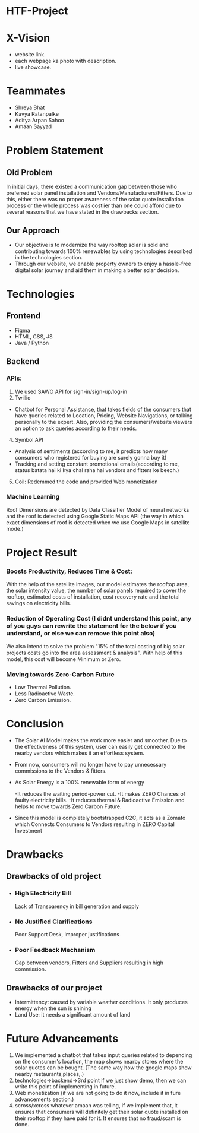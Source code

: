 # HTF-Project

# X-Vision
- website link.
- each webpage ka photo with description.
- live showcase.
# Teammates
- Shreya Bhat
- Kavya Ratanpalke
- Aditya Arpan Sahoo
- Amaan Sayyad
# Problem Statement
## Old Problem
In initial days, there existed a communication gap between those who preferred solar panel installation and Vendors/Manufacturers/Fitters.
Due to this, either there was no proper awareness of the solar quote installation process or the whole process was costlier than one could afford due to several reasons that we have stated in the drawbacks section.
## Our Approach
- Our objective is to modernize the way rooftop solar is sold and contributing towards 100% renewables by using technologies described in the technologies section.
- Through our website, we enable property owners to enjoy a hassle-free digital solar journey and aid them in making a better solar decision.

# Technologies
## Frontend 
- Figma
- HTML, CSS, JS
- Java / Python
## Backend
### APIs:
1. We used SAWO API for sign-in/sign-up/log-in 
2. Twillio
- Chatbot for Personal Assistance, that takes fields of the consumers that have queries related to Location, Pricing, Website Navigations, or talking personally to the expert. Also, providing the consumers/website viewers an option to ask queries according to their needs.
4. Symbol API
- Analysis of sentiments (according to me, it predicts how many consumers who registered for buying are surely gonna buy it)
- Tracking and setting constant promotional emails(according to me, status batata hai ki kya chal raha hai vendors and fitters ke beech.)
5. Coil: Redemmed the code and provided Web monetization
    
### Machine Learning
Roof Dimensions are detected by Data Classifier Model of neural networks and the roof is detected using Google Static Maps API (the way in which exact dimensions of roof is detected when we use Google Maps in satellite mode.)
# Project Result
### Boosts Productivity, Reduces Time & Cost:
With the help of the satellite images, our model estimates the rooftop area, the solar intensity value, the number of solar panels required to cover the rooftop, estimated costs of installation, cost recovery rate and the total savings on electricity bills.
### Reduction of Operating Cost (I didnt understand this point, any of you guys can rewrite the statement for the below if you understand, or else we can remove this point also)
We also intend to solve the problem "15% of the total costing of big solar projects costs go into the area assessment & analysis". With help of this model, this cost will become Minimum or Zero.
### Moving towards Zero-Carbon Future
- Low Thermal Pollution.
- Less Radioactive Waste.
- Zero Carbon Emission.
# Conclusion
- The Solar Al Model makes the work more easier and smoother. Due to the effectiveness of this system, user can easily get connected to the nearby vendors which makes it an effortless system.
- From now, consumers will no longer have to pay unnecessary commissions to the Vendors & fitters.
- As Solar Energy is a 100% renewable form of energy

    -It reduces the waiting period-power cut.
    -It makes ZERO Chances of faulty electricity bills.
    -It reduces thermal & Radioactive Emission and helps to move towards Zero Carbon Future.
- Since this model is completely bootstrapped C2C, it acts as a Zomato which Connects Consumers to Vendors resulting in ZERO Capital Investment
# Drawbacks
## Drawbacks of old project
- ### High Electricity Bill
    Lack of Transparency in bill generation and supply
- ### No Justified Clarifications
    Poor Support Desk, Improper justifications
- ### Poor Feedback Mechanism
    Gap between vendors, Fitters and Suppliers resulting in high commission.

## Drawbacks of our project
- Intermittency: caused by variable weather conditions. It only produces energy when the sun is shining
- Land Use: it needs a significant amount of land
# Future Advancements 
1. We implemented a chatbot that takes input queries related to depending on the consumer's location, the map shows nearby stores where the solar quotes can be bought. (The same way how the google maps show nearby restaurants,places,.)
2. technologies->backend->3rd point if we just show demo, then we can write this point of implementing in future.
3. Web monetization (if we are not going to do it now, include it in fure advancements section.)
4. scross/xcross whatever amaan was telling, if we implement that, it ensures that consumers will definitely get their solar quote installed on their rooftop if they have paid for it. It ensures that no fraud/scam is done.

